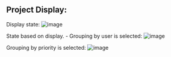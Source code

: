 ## Project Display:

Display state: 
![image](https://github.com/GurjeetOhri/kanban-board/assets/110032631/2df885df-2654-4ff9-8c0a-ca4279c7f5db)

State based on display. - Grouping by user is selected:
![image](https://github.com/GurjeetOhri/kanban-board/assets/110032631/84c6fa31-b535-467f-afab-ce6e4862eeba)

Grouping by priority is selected:
![image](https://github.com/GurjeetOhri/kanban-board/assets/110032631/14cd7e76-ef73-427f-af0c-ee06e0497358)
